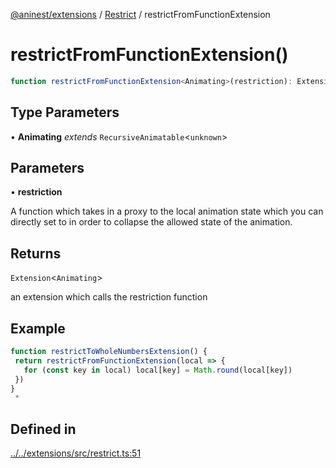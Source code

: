 [@aninest/extensions](../../index.md) / [Restrict](../index.md) / restrictFromFunctionExtension

# restrictFromFunctionExtension()

```ts
function restrictFromFunctionExtension<Animating>(restriction): Extension<Animating>
```

## Type Parameters

• **Animating** *extends* `RecursiveAnimatable`\<`unknown`\>

## Parameters

• **restriction**

A function which takes in a proxy to the local animation state
which you can directly set to in order to collapse the allowed state of the
animation.

## Returns

`Extension`\<`Animating`\>

an extension which calls the restriction function

## Example

```ts
function restrictToWholeNumbersExtension() {
 return restrictFromFunctionExtension(local => {
   for (const key in local) local[key] = Math.round(local[key])
 })
}
 *
```

## Defined in

[../../extensions/src/restrict.ts:51](https://github.com/zphrs/aninest/blob/988b5e8ac7585d70f507e793229537041ab3eea8/extensions/src/restrict.ts#L51)
